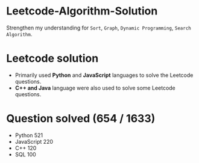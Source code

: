 # Leetcode-Algorithm-Solution
Strengthen my understanding for `Sort`, `Graph`, `Dynamic Programming`, `Search Algorithm`. 

# Leetcode solution
  - Primarily used **Python** and **JavaScript** languages to solve the Leetcode questions.
  - **C++ and Java** language were also used to solve some Leetcode questions.

# Question solved (654 / 1633)
  - Python 521
  - JavaScript 220
  - C++ 120
  - SQL 100
